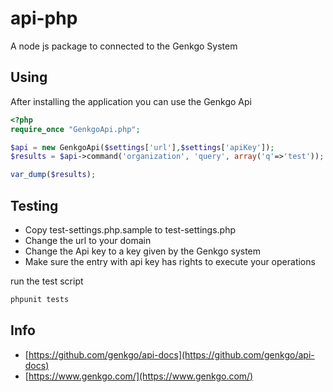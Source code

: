 api-php
==========

A node js package to connected to the Genkgo System


## Using

After installing the application you can use the Genkgo Api

```php
<?php
require_once "GenkgoApi.php";

$api = new GenkgoApi($settings['url'],$settings['apiKey']);
$results = $api->command('organization', 'query', array('q'=>'test'));

var_dump($results);

```

## Testing

* Copy test-settings.php.sample to test-settings.php
* Change the url to your domain
* Change the Api key to a key given by the Genkgo system
* Make sure the entry with api key has rights to execute your operations

run the test script
```bash
phpunit tests
```

## Info

* [https://github.com/genkgo/api-docs](https://github.com/genkgo/api-docs)
* [https://www.genkgo.com/](https://www.genkgo.com/)
